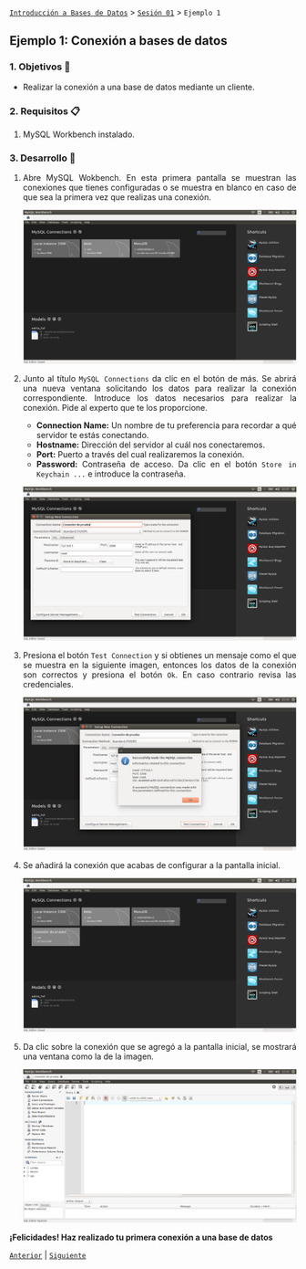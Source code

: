 
[`Introducción a Bases de Datos`](../../Readme.md) > [`Sesión 01`](../Readme.md) > `Ejemplo 1`

## Ejemplo 1: Conexión a bases de datos

<div style="text-align: justify;">

### 1. Objetivos :dart:

- Realizar la conexión a una base de datos mediante un cliente.

### 2. Requisitos :clipboard:

1. MySQL Workbench instalado.

### 3. Desarrollo :rocket:

1. Abre MySQL Wokbench. En esta primera pantalla se muestran las conexiones que tienes configuradas o se muestra en blanco en caso de que sea la primera vez que realizas una conexión.

   ![imagen](imagenes/s1-w1.png)

2. Junto al título `MySQL Connections` da clic en el botón de más. Se abrirá una nueva ventana solicitando los datos para realizar la conexión correspondiente. Introduce los datos necesarios para realizar la conexión. Pide al experto que te los proporcione.

   - **Connection Name:** Un nombre de tu preferencia para recordar a qué servidor te estás conectando.
   - **Hostname:** Dirección del servidor al cuál nos conectaremos.
   - **Port:** Puerto a través del cual realizaremos la conexión.
   - **Password:** Contraseña de acceso. Da clic en el botón `Store in Keychain ...` e introduce la contraseña.
   
   ![imagen](imagenes/s1-w2.png)

3. Presiona el botón `Test Connection` y si obtienes un mensaje como el que se muestra en la siguiente imagen, entonces los datos de la conexión son correctos y presiona el botón `Ok`. En caso contrario revisa las credenciales.

   ![imagen](imagenes/s1-w3.png)

4. Se añadirá la conexión que acabas de configurar a la pantalla inicial.

   ![imagen](imagenes/s1-w4.png)

5. Da clic sobre la conexión que se agregó a la pantalla inicial, se mostrará una ventana como la de la imagen.

   ![imagen](imagenes/s1-w5.png)

**¡Felicidades! Haz realizado tu primera conexión a una base de datos**

[`Anterior`](../Intro/Readme.md) | [`Siguiente`](../Ejemplo-02/Readme.md)

</div>
